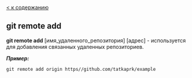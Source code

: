 [< к содержанию](./readme.md)

## git remote add

**git remote add** [имя_удаленного_репозитория] [адрес] - используется для добавления связанных удаленных репозиториев.

***Пример:***

`git remote add origin https//github.com/tatkaprk/example`